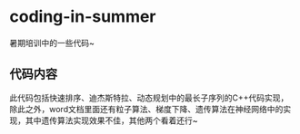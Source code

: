 # coding-in-summer
暑期培训中的一些代码~
## 代码内容
此代码包括快速排序、迪杰斯特拉、动态规划中的最长子序列的C++代码实现，除此之外，word文档里面还有粒子算法、梯度下降、遗传算法在神经网络中的实现，其中遗传算法实现效果不佳，其他两个看着还行~
